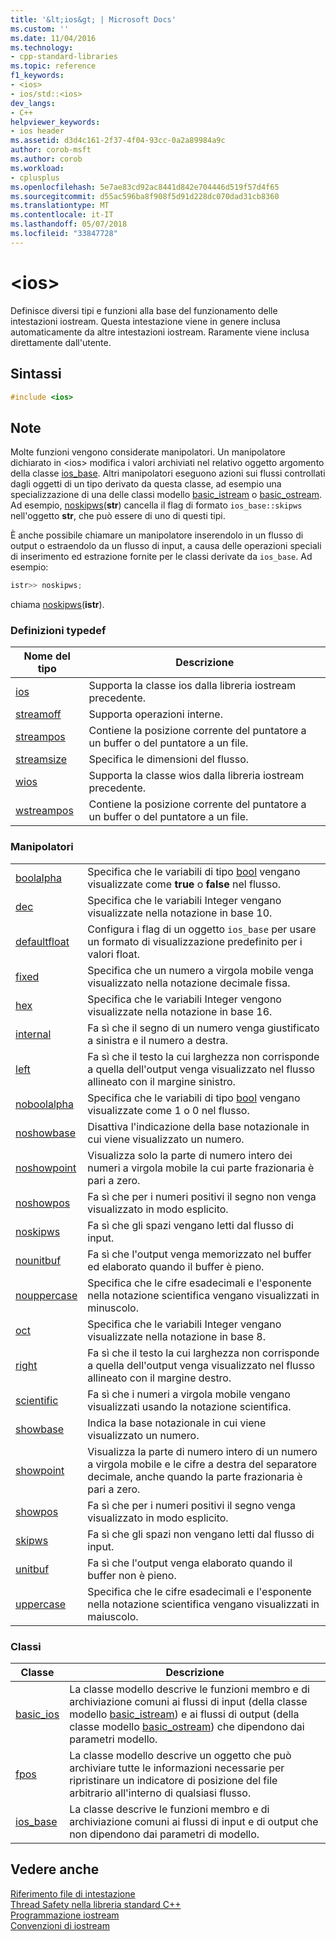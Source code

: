 ```yaml
---
title: '&lt;ios&gt; | Microsoft Docs'
ms.custom: ''
ms.date: 11/04/2016
ms.technology:
- cpp-standard-libraries
ms.topic: reference
f1_keywords:
- <ios>
- ios/std::<ios>
dev_langs:
- C++
helpviewer_keywords:
- ios header
ms.assetid: d3d4c161-2f37-4f04-93cc-0a2a89984a9c
author: corob-msft
ms.author: corob
ms.workload:
- cplusplus
ms.openlocfilehash: 5e7ae83cd92ac8441d842e704446d519f57d4f65
ms.sourcegitcommit: d55ac596ba8f908f5d91d228dc070dad31cb8360
ms.translationtype: MT
ms.contentlocale: it-IT
ms.lasthandoff: 05/07/2018
ms.locfileid: "33847728"
---
```

# <a name="ltiosgt"></a>&lt;ios&gt;

Definisce diversi tipi e funzioni alla base del funzionamento delle intestazioni iostream. Questa intestazione viene in genere inclusa automaticamente da altre intestazioni iostream. Raramente viene inclusa direttamente dall'utente.

## <a name="syntax"></a>Sintassi

```cpp
#include <ios>

```

## <a name="remarks"></a>Note

Molte funzioni vengono considerate manipolatori. Un manipolatore dichiarato in \<ios> modifica i valori archiviati nel relativo oggetto argomento della classe [ios_base](../standard-library/ios-base-class.md). Altri manipolatori eseguono azioni sui flussi controllati dagli oggetti di un tipo derivato da questa classe, ad esempio una specializzazione di una delle classi modello [basic_istream](../standard-library/basic-istream-class.md) o [basic_ostream](../standard-library/basic-ostream-class.md). Ad esempio, [noskipws](../standard-library/ios-functions.md#noskipws)(**str**) cancella il flag di formato `ios_base::skipws` nell'oggetto **str**, che può essere di uno di questi tipi.

È anche possibile chiamare un manipolatore inserendolo in un flusso di output o estraendolo da un flusso di input, a causa delle operazioni speciali di inserimento ed estrazione fornite per le classi derivate da `ios_base`. Ad esempio:

```cpp
istr>> noskipws;
```

chiama [noskipws](../standard-library/ios-functions.md#noskipws)(**istr**).

### <a name="typedefs"></a>Definizioni typedef

|Nome del tipo|Descrizione|
|-|-|
|[ios](../standard-library/ios-typedefs.md#ios)|Supporta la classe ios dalla libreria iostream precedente.|
|[streamoff](../standard-library/ios-typedefs.md#streamoff)|Supporta operazioni interne.|
|[streampos](../standard-library/ios-typedefs.md#streampos)|Contiene la posizione corrente del puntatore a un buffer o del puntatore a un file.|
|[streamsize](../standard-library/ios-typedefs.md#streamsize)|Specifica le dimensioni del flusso.|
|[wios](../standard-library/ios-typedefs.md#wios)|Supporta la classe wios dalla libreria iostream precedente.|
|[wstreampos](../standard-library/ios-typedefs.md#wstreampos)|Contiene la posizione corrente del puntatore a un buffer o del puntatore a un file.|

### <a name="manipulators"></a>Manipolatori

|||
|-|-|
|[boolalpha](../standard-library/ios-functions.md#boolalpha)|Specifica che le variabili di tipo [bool](../cpp/bool-cpp.md) vengano visualizzate come **true** o **false** nel flusso.|
|[dec](../standard-library/ios-functions.md#dec)|Specifica che le variabili Integer vengano visualizzate nella notazione in base 10.|
|[defaultfloat](../standard-library/ios-functions.md#ios_defaultfloat)|Configura i flag di un oggetto `ios_base` per usare un formato di visualizzazione predefinito per i valori float.|
|[fixed](../standard-library/ios-functions.md#fixed)|Specifica che un numero a virgola mobile venga visualizzato nella notazione decimale fissa.|
|[hex](../standard-library/ios-functions.md#hex)|Specifica che le variabili Integer vengono visualizzate nella notazione in base 16.|
|[internal](../standard-library/ios-functions.md#internal)|Fa sì che il segno di un numero venga giustificato a sinistra e il numero a destra.|
|[left](../standard-library/ios-functions.md#left)|Fa sì che il testo la cui larghezza non corrisponde a quella dell'output venga visualizzato nel flusso allineato con il margine sinistro.|
|[noboolalpha](../standard-library/ios-functions.md#noboolalpha)|Specifica che le variabili di tipo [bool](../cpp/bool-cpp.md) vengano visualizzate come 1 o 0 nel flusso.|
|[noshowbase](../standard-library/ios-functions.md#noshowbase)|Disattiva l'indicazione della base notazionale in cui viene visualizzato un numero.|
|[noshowpoint](../standard-library/ios-functions.md#noshowpoint)|Visualizza solo la parte di numero intero dei numeri a virgola mobile la cui parte frazionaria è pari a zero.|
|[noshowpos](../standard-library/ios-functions.md#noshowpos)|Fa sì che per i numeri positivi il segno non venga visualizzato in modo esplicito.|
|[noskipws](../standard-library/ios-functions.md#noskipws)|Fa sì che gli spazi vengano letti dal flusso di input.|
|[nounitbuf](../standard-library/ios-functions.md#nounitbuf)|Fa sì che l'output venga memorizzato nel buffer ed elaborato quando il buffer è pieno.|
|[nouppercase](../standard-library/ios-functions.md#nouppercase)|Specifica che le cifre esadecimali e l'esponente nella notazione scientifica vengano visualizzati in minuscolo.|
|[oct](../standard-library/ios-functions.md#oct)|Specifica che le variabili Integer vengano visualizzate nella notazione in base 8.|
|[right](../standard-library/ios-functions.md#right)|Fa sì che il testo la cui larghezza non corrisponde a quella dell'output venga visualizzato nel flusso allineato con il margine destro.|
|[scientific](../standard-library/ios-functions.md#scientific)|Fa sì che i numeri a virgola mobile vengano visualizzati usando la notazione scientifica.|
|[showbase](../standard-library/ios-functions.md#showbase)|Indica la base notazionale in cui viene visualizzato un numero.|
|[showpoint](../standard-library/ios-functions.md#showpoint)|Visualizza la parte di numero intero di un numero a virgola mobile e le cifre a destra del separatore decimale, anche quando la parte frazionaria è pari a zero.|
|[showpos](../standard-library/ios-functions.md#showpos)|Fa sì che per i numeri positivi il segno venga visualizzato in modo esplicito.|
|[skipws](../standard-library/ios-functions.md#skipws)|Fa sì che gli spazi non vengano letti dal flusso di input.|
|[unitbuf](../standard-library/ios-functions.md#unitbuf)|Fa sì che l'output venga elaborato quando il buffer non è pieno.|
|[uppercase](../standard-library/ios-functions.md#uppercase)|Specifica che le cifre esadecimali e l'esponente nella notazione scientifica vengano visualizzati in maiuscolo.|

### <a name="classes"></a>Classi

|Classe|Descrizione|
|-|-|
|[basic_ios](../standard-library/basic-ios-class.md)|La classe modello descrive le funzioni membro e di archiviazione comuni ai flussi di input (della classe modello [basic_istream](../standard-library/basic-istream-class.md)) e ai flussi di output (della classe modello [basic_ostream](../standard-library/basic-ostream-class.md)) che dipendono dai parametri modello.|
|[fpos](../standard-library/fpos-class.md)|La classe modello descrive un oggetto che può archiviare tutte le informazioni necessarie per ripristinare un indicatore di posizione del file arbitrario all'interno di qualsiasi flusso.|
|[ios_base](../standard-library/ios-base-class.md)|La classe descrive le funzioni membro e di archiviazione comuni ai flussi di input e di output che non dipendono dai parametri di modello.|

## <a name="see-also"></a>Vedere anche

[Riferimento file di intestazione](../standard-library/cpp-standard-library-header-files.md)<br/>
[Thread Safety nella libreria standard C++](../standard-library/thread-safety-in-the-cpp-standard-library.md)<br/>
[Programmazione iostream](../standard-library/iostream-programming.md)<br/>
[Convenzioni di iostream](../standard-library/iostreams-conventions.md)<br/>
